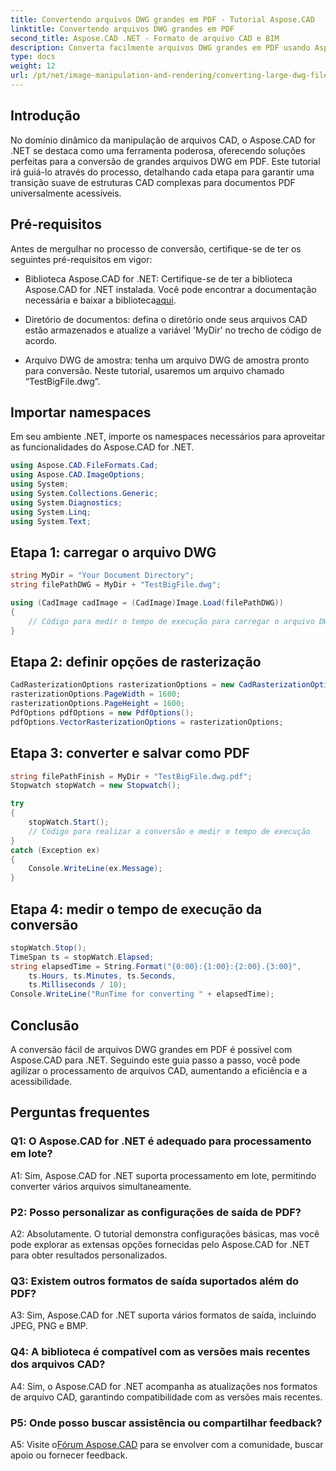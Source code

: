 ```yaml
---
title: Convertendo arquivos DWG grandes em PDF - Tutorial Aspose.CAD
linktitle: Convertendo arquivos DWG grandes em PDF
second_title: Aspose.CAD .NET - Formato de arquivo CAD e BIM
description: Converta facilmente arquivos DWG grandes em PDF usando Aspose.CAD for .NET. Simplifique seus processos CAD com este tutorial passo a passo.
type: docs
weight: 12
url: /pt/net/image-manipulation-and-rendering/converting-large-dwg-files-to-pdf/
---
```

## Introdução

No domínio dinâmico da manipulação de arquivos CAD, o Aspose.CAD for .NET se destaca como uma ferramenta poderosa, oferecendo soluções perfeitas para a conversão de grandes arquivos DWG em PDF. Este tutorial irá guiá-lo através do processo, detalhando cada etapa para garantir uma transição suave de estruturas CAD complexas para documentos PDF universalmente acessíveis.

## Pré-requisitos

Antes de mergulhar no processo de conversão, certifique-se de ter os seguintes pré-requisitos em vigor:

- Biblioteca Aspose.CAD for .NET: Certifique-se de ter a biblioteca Aspose.CAD for .NET instalada. Você pode encontrar a documentação necessária e baixar a biblioteca[aqui](https://reference.aspose.com/cad/net/).

- Diretório de documentos: defina o diretório onde seus arquivos CAD estão armazenados e atualize a variável 'MyDir' no trecho de código de acordo.

- Arquivo DWG de amostra: tenha um arquivo DWG de amostra pronto para conversão. Neste tutorial, usaremos um arquivo chamado “TestBigFile.dwg”.

## Importar namespaces

Em seu ambiente .NET, importe os namespaces necessários para aproveitar as funcionalidades do Aspose.CAD for .NET.

```csharp
using Aspose.CAD.FileFormats.Cad;
using Aspose.CAD.ImageOptions;
using System;
using System.Collections.Generic;
using System.Diagnostics;
using System.Linq;
using System.Text;
```

## Etapa 1: carregar o arquivo DWG

```csharp
string MyDir = "Your Document Directory";
string filePathDWG = MyDir + "TestBigFile.dwg";

using (CadImage cadImage = (CadImage)Image.Load(filePathDWG))
{
    // Código para medir o tempo de execução para carregar o arquivo DWG
}
```

## Etapa 2: definir opções de rasterização

```csharp
CadRasterizationOptions rasterizationOptions = new CadRasterizationOptions();
rasterizationOptions.PageWidth = 1600;
rasterizationOptions.PageHeight = 1600;
PdfOptions pdfOptions = new PdfOptions();
pdfOptions.VectorRasterizationOptions = rasterizationOptions;
```

## Etapa 3: converter e salvar como PDF

```csharp
string filePathFinish = MyDir + "TestBigFile.dwg.pdf";
Stopwatch stopWatch = new Stopwatch();

try
{
    stopWatch.Start();
    // Código para realizar a conversão e medir o tempo de execução
}
catch (Exception ex)
{
    Console.WriteLine(ex.Message);
}
```

## Etapa 4: medir o tempo de execução da conversão

```csharp
stopWatch.Stop();
TimeSpan ts = stopWatch.Elapsed;
string elapsedTime = String.Format("{0:00}:{1:00}:{2:00}.{3:00}",
    ts.Hours, ts.Minutes, ts.Seconds,
    ts.Milliseconds / 10);
Console.WriteLine("RunTime for converting " + elapsedTime);
```

## Conclusão

A conversão fácil de arquivos DWG grandes em PDF é possível com Aspose.CAD para .NET. Seguindo este guia passo a passo, você pode agilizar o processamento de arquivos CAD, aumentando a eficiência e a acessibilidade.

## Perguntas frequentes

### Q1: O Aspose.CAD for .NET é adequado para processamento em lote?

A1: Sim, Aspose.CAD for .NET suporta processamento em lote, permitindo converter vários arquivos simultaneamente.

### P2: Posso personalizar as configurações de saída de PDF?

A2: Absolutamente. O tutorial demonstra configurações básicas, mas você pode explorar as extensas opções fornecidas pelo Aspose.CAD for .NET para obter resultados personalizados.

### Q3: Existem outros formatos de saída suportados além do PDF?

A3: Sim, Aspose.CAD for .NET suporta vários formatos de saída, incluindo JPEG, PNG e BMP.

### Q4: A biblioteca é compatível com as versões mais recentes dos arquivos CAD?

A4: Sim, o Aspose.CAD for .NET acompanha as atualizações nos formatos de arquivo CAD, garantindo compatibilidade com as versões mais recentes.

### P5: Onde posso buscar assistência ou compartilhar feedback?

A5: Visite o[Fórum Aspose.CAD](https://forum.aspose.com/c/cad/19) para se envolver com a comunidade, buscar apoio ou fornecer feedback.